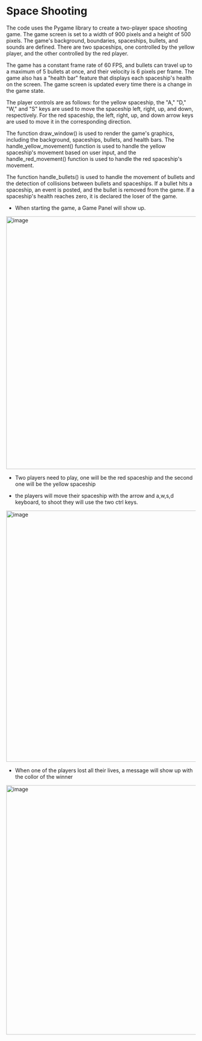 # Space Shooting


The code uses the Pygame library to create a two-player space shooting game. The game screen is set to a width of 900 pixels and a height of 500 pixels. 
The game's background, boundaries, spaceships, bullets, and sounds are defined. There are two spaceships, one controlled by the yellow player, 
and the other controlled by the red player.

The game has a constant frame rate of 60 FPS, and bullets can travel up to a maximum of 5 bullets at once, and their velocity is 6 pixels per frame. 
The game also has a "health bar" feature that displays each spaceship's health on the screen. The game screen is updated every time there is a change in the game state.

The player controls are as follows: for the yellow spaceship, the "A," "D," "W," and "S" keys are used to move the spaceship left, right, up, and down, respectively. 
For the red spaceship, the left, right, up, and down arrow keys are used to move it in the corresponding direction.

The function draw_window() is used to render the game's graphics, including the background, spaceships, bullets, and health bars. 
The handle_yellow_movement() function is used to handle the yellow spaceship's movement based on user input, 
and the handle_red_movement() function is used to handle the red spaceship's movement.

The function handle_bullets() is used to handle the movement of bullets and the detection of collisions between bullets and spaceships. 
If a bullet hits a spaceship, an event is posted, and the bullet is removed from the game. If a spaceship's health reaches zero, it is declared the loser of the game.

- When starting the game, a Game Panel will show up.

<img width="671" alt="image" src="https://user-images.githubusercontent.com/128277686/227311429-fd276e11-c1cc-44dd-adda-8546c3d021d3.png">


- Two players need to play, one will be the red spaceship and the second one will be the yellow spaceship

- the players will move their spaceship with the arrow and a,w,s,d keyboard, to shoot they will use the two ctrl keys.

<img width="667" alt="image" src="https://user-images.githubusercontent.com/128277686/227312022-03530cee-2f69-4ba7-95ac-1d1aae9d4573.png">

- When one of the players lost all their lives, a message will show up with the collor of the winner

<img width="662" alt="image" src="https://user-images.githubusercontent.com/128277686/227312203-aca786bb-0621-42cf-bc45-43ecc0cdfc9a.png">
